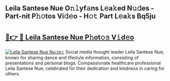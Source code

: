 ## Leila Santese Nue O𝚗𝚕yf𝚊ns L𝚎a𝚔ed N𝚞𝚍es - Part-nit P𝚑𝚘tos Vi𝚍𝚎o - H𝚘𝚝 Part L𝚎a𝚔s Bq5ju

# <h2><a href="http://kfe9x2.oniu.top/?m=Leila+Santese+Nue">🔗👉 🔴 Leila Santese Nue P𝚑ot𝚘𝚜 V𝚒d𝚎o</a></h2>

[![Leila Santese Nue Nu𝚍e𝚜](https://i.imgur.com/0qMVB7G.gif)](http://kfe9x2.oniu.top/?m=Leila+Santese+Nue)
Social media thought leader Leila Santese Nue, known for sharing dance and lifestyle information, consisting of presentations and personal blogs. Compassionate healthcare professional Leila Santese Nue, celebrated for their dedication and kindness in caring for others.  
